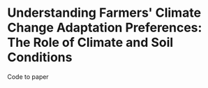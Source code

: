 # Understanding Farmers' Climate Change Adaptation Preferences: The Role of Climate and Soil Conditions
Code to paper
